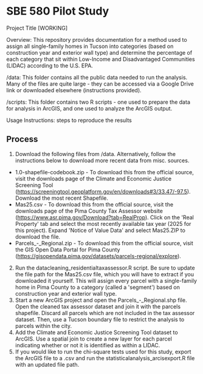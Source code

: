 # SBE 580 Pilot Study

Project Title [WORKING]

Overview: This repository provides documentation for a method used to assign all single-family homes in Tucson into categories (based on construction year and exterior wall type) and determine the percentage of each category that sit within Low-Income and Disadvantaged Communities (LIDAC) according to the U.S. EPA.

/data: This folder contains all the public data needed to run the analysis. Many of the files are quite large - they can be accessed via a Google Drive link or downloaded elsewhere (instructions provided).

/scripts: This folder contains two R scripts - one used to prepare the data for analysis in ArcGIS, and one used to analyze the ArcGIS output.

Usage Instructions: steps to reproduce the results

## Process

1. Download the following files from /data. Alternatively, follow the instructions below to download more recent data from misc. sources.
  * 1.0-shapefile-codebook.zip - To download this from the official source, visit the downloads page of the Climate and Economic Justice Screening Tool (https://screeningtool.geoplatform.gov/en/downloads#3/33.47/-97.5). Download the most recent Shapefile.
  * Mas25.csv - To download this from the official source, visit the downloads page of the Pima County Tax Assessor website (https://www.asr.pima.gov/Download?tab=RealProp). Click on the 'Real Property' tab and select the most recently available tax year (2025 for this project). Expand 'Notice of Value Data' and select Mas25.ZIP to download the file.
  * Parcels_-_Regional.zip - To download this from the official source, visit the GIS Open Data Portal for Pima County (https://gisopendata.pima.gov/datasets/parcels-regional/explore).
2. Run the datacleaning_residentialtaxassessor.R script. Be sure to update the file path for the Mas25.csv file, which you will have to extract if you downloaded it yourself. This will assign every parcel with a single-family home in Pima County to a category (called a 'segment') based on construction year and exterior wall type.
3. Start a new ArcGIS project and open the Parcels_-_Regional.shp file. Open the cleaned tax assessor dataset and join it with the parcels shapefile. Discard all parcels which are not included in the tax assessor dataset. Then, use a Tucson boundary file to restrict the analysis to parcels within the city.
4. Add the Climate and Economic Justice Screening Tool dataset to ArcGIS. Use a spatial join to create a new layer for each parcel indicating whether or not it is identified as within a LIDAC.
5. If you would like to run the chi-square tests used for this study, export the ArcGIS file to a .csv and run the statisticalanalysis_arcisexport.R file with an updated file path.
